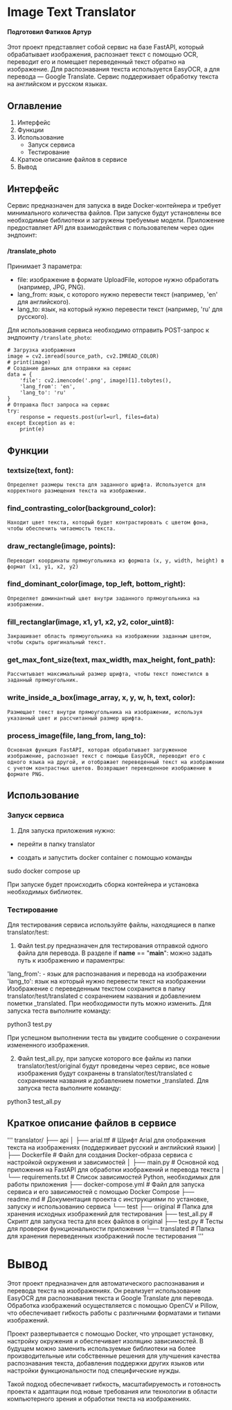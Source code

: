 # Image Text Translator


#### Подготовил Фатихов Артур

Этот проект представляет собой сервис на базе FastAPI, который обрабатывает изображения, распознает текст с помощью OCR, переводит его и помещает переведенный текст обратно на изображение. Для распознавания текста используется EasyOCR, а для перевода — Google Translate. Сервис поддерживает обработку текста на английском и русском языках.

## Оглавление
1. Интерфейс 
2. Функции
3. Использование
   - Запуск сервиса
   - Тестирование
4. Краткое описание файлов в сервисе
5. Вывод


## Интерфейс

Сервис предназначен для запуска в виде Docker-контейнера и требует минимального количества файлов. При запуске будут установлены все необходимые библиотеки и загружены требуемые модели.
Приложение предоставляет API для взаимодействия с пользователем через один эндпоинт:

#### /translate_photo
Принимает 3 параметра:

- file: изображение в формате UploadFile, которое нужно обработать (например, JPG, PNG).
- lang_from: язык, с которого нужно перевести текст (например, 'en' для английского).
- lang_to: язык, на который нужно перевести текст (например, 'ru' для русского).

Для использования сервиса необходимо отправить POST-запрос к эндпоинту `/translate_photo`:

    # Загрузка изображения
    image = cv2.imread(source_path, cv2.IMREAD_COLOR)
    # print(image)
    # Создание данных для отправки на сервис
    data = {
        'file': cv2.imencode('.png', image)[1].tobytes(),
        'lang_from': 'en',
        'lang_to': 'ru'
    }
    # Отправка Пост запроса на сервис
    try:
        response = requests.post(url=url, files=data)
    except Exception as e:
        print(e)



## Функции

### textsize(text, font): 
    Определяет размеры текста для заданного шрифта. Используется для корректного размещения текста на изображении.

### find_contrasting_color(background_color): 
    Находит цвет текста, который будет контрастировать с цветом фона, чтобы обеспечить читаемость текста.

### draw_rectangle(image, points): 
    Переводит координаты прямоугольника из формата (x, y, width, height) в формат (x1, y1, x2, y2)

### find_dominant_color(image, top_left, bottom_right): 
    Определяет доминантный цвет внутри заданного прямоугольника на изображении.

### fill_rectanglar(image, x1, y1, x2, y2, color_uint8): 
    Закрашивает область прямоугольника на изображении заданным цветом, чтобы скрыть оригинальный текст.

### get_max_font_size(text, max_width, max_height, font_path):
    Рассчитывает максимальный размер шрифта, чтобы текст поместился в заданный прямоугольник.

### write_inside_a_box(image_array, x, y, w, h, text, color):
    Размещает текст внутри прямоугольника на изображении, используя указанный цвет и рассчитанный размер шрифта.

### process_image(file, lang_from, lang_to): 
    Основная функция FastAPI, которая обрабатывает загруженное изображение, распознает текст с помощью EasyOCR, переводит его с одного языка на другой, и отображает переведенный текст на изображении с учетом контрастных цветов. Возвращает переведенное изображение в формате PNG.


## Использование
### Запуск сервиса
1. Для запуска приложения нужно:

- перейти в папку translator

- создать и запустить docker container с помощью команды

sudo docker compose up

При запуске будет происходить сборка контейнера и установка необходимых библиотек.

### Тестирование
Для тестирования сервиса используйте файлы, находящиеся в папке translator/test:

1. Файл test.py предназначен для тестирования отправкой одного файла для перевода.
В разделе if __name__ == "__main__": можно задать путь к изображению и параментры:

'lang_from': - язык для распознавания и перевода на изображении
'lang_to': язык на который нужно перевести текст на изображении
Изображение с переведенным текстом сохранится в папку translator/test/translated c сохранением названия и добавлением пометки _translated. При необходимости путь можно изменить. Для запуска теста выполните команду:

python3 test.py

При успешном выполнении теста вы увидите сообщение о сохранении измененного изображения.

2. Файл test_all.py, при запуске которого все файлы из папки translator/test/original будут проведены через сервис, все новые изображения будут сохранены в translator/test/translated c сохранением названия и добавлением пометки _translated. Для запуска теста выполните команду:

python3 test_all.py

## Краткое описание файлов в сервисе 

'''
translator/
├── api
│   ├── arial.ttf               # Шрифт Arial для отображения текста на изображениях (поддерживает русский и английский языки)
│   ├── Dockerfile              # Файл для создания Docker-образа сервиса с настройкой окружения и зависимостей
│   ├── main.py                 # Основной код приложения на FastAPI для обработки изображений и перевода текста
│   └── requirements.txt        # Список зависимостей Python, необходимых для работы приложения
├── docker-compose.yml          # Файл для запуска сервиса и его зависимостей с помощью Docker Compose
├── readme.md                   # Документация проекта с инструкциями по установке, запуску и использованию сервиса
└── test
    ├── original                # Папка для хранения исходных изображений для тестирования
    ├── test_all.py             # Скрипт для запуска теста для всех файлов в original
    ├── test.py                 # Тесты для проверки функциональности приложения
    └── translated              # Папка для хранения переведенных изображений после тестирования
'''

# Вывод 
Этот проект предназначен для автоматического распознавания и перевода текста на изображениях. Он реализует использование EasyOCR для распознавания текста и Google Translate для перевода. Обработка изображений осуществляется с помощью OpenCV и Pillow, что обеспечивает гибкость работы с различными форматами и типами изображений.

Проект развертывается с помощью Docker, что упрощает установку, настройку окружения и обеспечивает изоляцию зависимостей. В будущем можно заменить используемые библиотеки на более производительные или собственные решения для улучшения качества распознавания текста, добавления поддержки других языков или настройки функциональности под специфические нужды.

Такой подход обеспечивает гибкость, масштабируемость и готовность проекта к адаптации под новые требования или технологии в области компьютерного зрения и обработки текста на изображениях.

